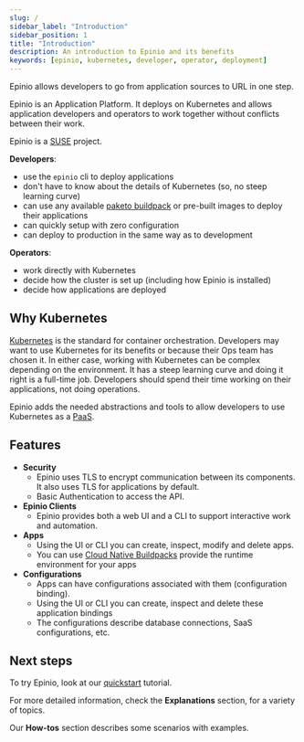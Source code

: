 ```yaml
---
slug: /
sidebar_label: "Introduction"
sidebar_position: 1
title: "Introduction"
description: An introduction to Epinio and its benefits
keywords: [epinio, kubernetes, developer, operator, deployment]
---
```


<head>
  <link rel="canonical" href="https://docs.epinio.io"/>
</head>

Epinio allows developers to go from application sources to URL in one step.

Epinio is an Application Platform. It deploys on Kubernetes and allows application developers and operators to work together without conflicts between their work.

Epinio is a [SUSE](https://suse.com) project.

**Developers**:

- use the `epinio` cli to deploy applications
- don't have to know about the details of Kubernetes (so, no steep learning curve)
- can use any available [paketo buildpack](https://paketo.io/) or pre-built images to deploy their applications
- can quickly setup with zero configuration
- can deploy to production in the same way as to development

**Operators**:

- work directly with Kubernetes
- decide how the cluster is set up (including how Epinio is installed)
- decide how applications are deployed

## Why Kubernetes

[Kubernetes](https://kubernetes.io/) is the standard for container orchestration.
Developers may want to use Kubernetes for its benefits or because their Ops team has chosen it.
In either case, working with Kubernetes can be complex depending on the environment.
It has a steep learning curve and doing it right is a full-time job.
Developers should spend their time working on their applications, not doing operations.

Epinio adds the needed abstractions and tools to allow developers to use Kubernetes as a [PaaS](https://en.wikipedia.org/wiki/Platform_as_a_service).

## Features

- **Security**
  - Epinio uses TLS to encrypt communication between its components. It also uses TLS for applications by default.
  - Basic Authentication to access the API.
- **Epinio Clients**
  - Epinio provides both a web UI and a CLI to support interactive work and automation.
- **Apps**
  - Using the UI or CLI you can create, inspect, modify and delete apps.
  - You can use [Cloud Native Buildpacks](https://buildpacks.io/) provide the runtime environment for your apps
- **Configurations**
  - Apps can have configurations associated with them (configuration binding).
  - Using the UI or CLI you can create, inspect and delete these application bindings
  - The configurations describe database connections, SaaS configurations, etc.

## Next steps

To try Epinio, look at our [quickstart](./tutorials/quickstart.md) tutorial.

For more detailed information, check the **Explanations** section, for a variety of topics.

Our **How-tos** section describes some scenarios with examples.
